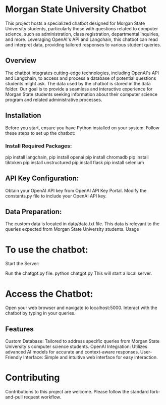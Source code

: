 # Morgan State University Chatbot
This project hosts a specialized chatbot designed for Morgan State University students, particularly those with questions related to computer science, such as administration, class registration, departmental inquiries, and more. Leveraging OpenAI's API and Langchain, this chatbot can read and interpret data, providing tailored responses to various student queries.

## Overview
The chatbot integrates cutting-edge technologies, including OpenAI's API and Langchain, to access and process a database of potential questions students might ask. The data used by the chatbot is stored in the data folder. Our goal is to provide a seamless and interactive experience for Morgan State students seeking information about their computer science program and related administrative processes.

## Installation
Before you start, ensure you have Python installed on your system. 
Follow these steps to set up the chatbot:

### Install Required Packages:

pip install langchain, 
pip install openai 
pip install chromadb 
pip install tiktoken 
pip install unstructured 
pip install flask
pip install selenium

## API Key Configuration:

Obtain your OpenAI API key from OpenAI API Key Portal.
Modify the constants.py file to include your OpenAI API key.

## Data Preparation:

The custom data is located in data/data.txt file. This data is relevant to the queries expected from Morgan State University students.
Usage

# To use the chatbot:

Start the Server:

Run the chatgpt.py file.
python chatgpt.py
This will start a local server.

# Access the Chatbot:

Open your web browser and navigate to localhost:5000.
Interact with the chatbot by typing in your queries.

## Features
Custom Database: Tailored to address specific queries from Morgan State University's computer science students.
OpenAI Integration: Utilizes advanced AI models for accurate and context-aware responses.
User-Friendly Interface: Simple and intuitive web interface for easy interaction.




# Contributing
Contributions to this project are welcome. Please follow the standard fork-and-pull request workflow. 
